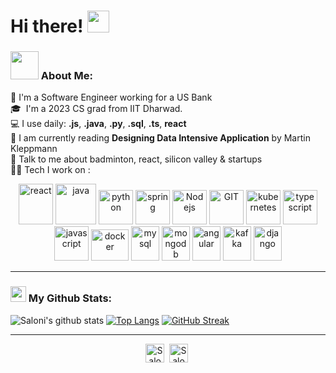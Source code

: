 # Hi there! <img src="https://github.com/TheDudeThatCode/TheDudeThatCode/blob/master/Assets/Hi.gif" width="35" />

### <img src="https://github.com/TheDudeThatCode/TheDudeThatCode/blob/master/Assets/Developer.gif" width="45" /> About Me:
 🏦 I'm a Software Engineer working for a US Bank \
 🎓 &nbsp;I'm a 2023 CS grad from IIT Dharwad. \
 💻 I use daily: **.js**, **.java**, **.py**,  **.sql**, **.ts**, **react** \
 📖 I am currently reading **Designing Data Intensive Application** by Martin Kleppmann \
 💬 Talk to me about badminton, react, silicon valley & startups \
 🧑‍💻 Tech I work on :

<p align="center">
      <img src="https://www.vectorlogo.zone/logos/reactjs/reactjs-icon.svg" alt="react" width="55" height="65"/> 
      <img src="https://www.vectorlogo.zone/logos/java/java-icon.svg" alt="java" width="65" height="65"/> 
      <img src="https://www.vectorlogo.zone/logos/python/python-icon.svg" alt="python" width="55" height="55"/>
      <img src="https://www.vectorlogo.zone/logos/springio/springio-icon.svg" alt="spring" width="55" height="55"/>
      <img src="https://www.vectorlogo.zone/logos/nodejs/nodejs-icon.svg" alt="Nodejs" width="55" height="55"/>
      <img src="https://www.vectorlogo.zone/logos/git-scm/git-scm-icon.svg" alt="GIT" width="55" height="55"/> 
      <img src="https://www.vectorlogo.zone/logos/kubernetes/kubernetes-icon.svg" alt="kubernetes" width="55" height="55"/>
      <img src="https://www.vectorlogo.zone/logos/typescriptlang/typescriptlang-icon.svg" alt="typescript" width="55" height="55"/>
      <img src="https://www.vectorlogo.zone/logos/javascript/javascript-icon.svg" alt="javascript" width="55" height="55"/>
      <img src="https://www.vectorlogo.zone/logos/docker/docker-official.svg" alt="docker" width="60" height="50"/>
      <img src="https://www.vectorlogo.zone/logos/mysql/mysql-icon.svg" alt="mysql" width="45" height="55"/>
      <img src="https://www.vectorlogo.zone/logos/mongodb/mongodb-icon.svg" alt="mongodb" width="45" height="55"/>
      <img src="https://www.vectorlogo.zone/logos/angular/angular-icon.svg" alt="angular" width="45" height="55"/>
      <img src="https://www.vectorlogo.zone/logos/apache_kafka/apache_kafka-icon.svg" alt="kafka" width="45" height="55"/>
      <img src="https://www.vectorlogo.zone/logos/djangoproject/djangoproject-icon.svg" alt="django" width="45" height="55"/>
</p>

---
### <img src='https://media1.giphy.com/media/du3J3cXyzhj75IOgvA/giphy.gif?cid=ecf05e47x2g034i9pzwtzzsd3xgg2w9nr94t4tflbbgo3008&rid=giphy.gif' width='25' /> My Github Stats:
![Saloni's github stats](https://github-readme-stats-eight-theta.vercel.app/api?username=SaloniSingh1601&show_icons=true&theme=algolia&include_all_commits=true&count_private=true)
[![Top Langs](https://github-readme-stats-eight-theta.vercel.app/api/top-langs/?username=SaloniSingh1601&layout=compact&langs_count=8&theme=algolia)](https://github.com/anuraghazra/github-readme-stats)
[![GitHub Streak](https://streak-stats.demolab.com?user=SaloniSingh1601&theme=algolia&border_radius=5)](https://git.io/streak-stats)

---

<p align="center">
<a href="https://twitter.com/SinghSaloni1601" target="blank"><img align="center" src="https://cdn.jsdelivr.net/npm/simple-icons@3.0.1/icons/twitter.svg" alt="SaloniSingh" height="30" width="30" /></a>&nbsp;
<a href="https://linkedin.com/in/saloni1601" target="blank"><img align="center" src="https://cdn.jsdelivr.net/npm/simple-icons@3.0.1/icons/linkedin.svg" alt="SaloniSingh" height="30" width="30" /></a>&nbsp;
</p>

<!--
**SaloniSingh1601/SaloniSingh1601** is a ✨ _special_ ✨ repository because its `README.md` (this file) appears on your GitHub profile.

Here are some ideas to get you started:

- 🔭 I’m currently working on ...
- 🌱 I’m currently learning ...
- 👯 I’m looking to collaborate on ...
- 🤔 I’m looking for help with ...
- 💬 Ask me about ...
- 📫 How to reach me: ...
- 😄 Pronouns: ...
- ⚡ Fun fact: ...
-->
